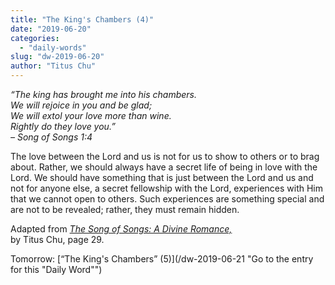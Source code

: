 ```yaml
---
title: "The King's Chambers (4)"
date: "2019-06-20"
categories: 
  - "daily-words"
slug: "dw-2019-06-20"
author: "Titus Chu"
---
```


_“The king has brought me into his chambers._  
_We will rejoice in you and be glad;_  
_We will extol your love more than wine._  
_Rightly do they love you.”_  
_– Song of Songs 1:4_

The love between the Lord and us is not for us to show to others or to brag about. Rather, we should always have a secret life of being in love with the Lord. We should have something that is just between the Lord and us and not for anyone else, a secret fellowship with the Lord, experiences with Him that we cannot open to others. Such experiences are something special and are not to be revealed; rather, they must remain hidden.

Adapted from _[The Song of Songs: A Divine Romance,](/song-of-songs-dr/)_  
by Titus Chu, page 29.

Tomorrow: [“The King's Chambers” (5)](/dw-2019-06-21 "Go to the entry for this "Daily Word"")
